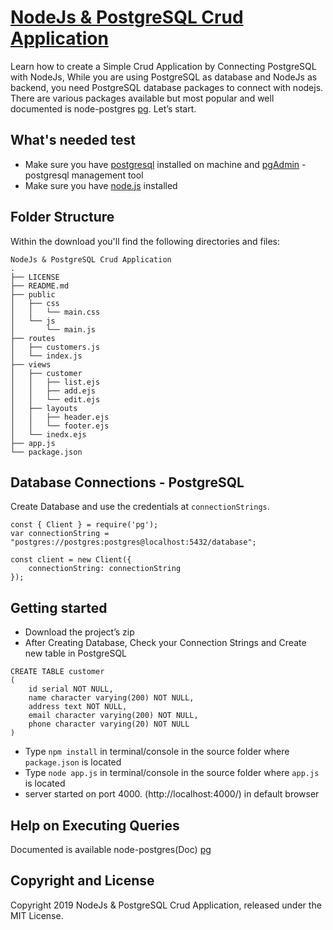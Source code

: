 ﻿# [NodeJs & PostgreSQL Crud Application](https://github.com/dannibla/nodejs-postgresql-crud)

Learn how to create a Simple Crud Application by Connecting PostgreSQL with NodeJs, While you are using PostgreSQL as database and NodeJs as backend, you need PostgreSQL database packages to connect with nodejs. There are various packages available but most popular and well documented is node-postgres [pg](https://node-postgres.com/). Let’s start.

## What's needed test

- Make sure you have [postgresql](https://www.postgresql.org/download/) installed on machine and [pgAdmin](https://www.pgadmin.org/download/) - postgresql management tool
- Make sure you have [node.js](https://nodejs.org/en/download/) installed

## Folder Structure

Within the download you'll find the following directories and files:
```
NodeJs & PostgreSQL Crud Application
.
├── LICENSE
├── README.md
├── public
│   ├── css
│   │   └── main.css
│   └── js
│       └── main.js
├── routes
│	├── customers.js
│	└── index.js
├── views
│   ├── customer
│   │   ├── list.ejs
│   │   ├── add.ejs
│   │   └── edit.ejs
│   ├── layouts
│   │   ├── header.ejs
│   │   └── footer.ejs
│   └── inedx.ejs
├── app.js
└── package.json
```

## Database Connections - PostgreSQL

Create Database and use the credentials at `connectionStrings`.

```
const { Client } = require('pg');
var connectionString = "postgres://postgres:postgres@localhost:5432/database";

const client = new Client({
    connectionString: connectionString
});
```

## Getting started

- Download the project’s zip
- After Creating Database, Check your Connection Strings and Create new table in PostgreSQL

```
CREATE TABLE customer
(
    id serial NOT NULL,
    name character varying(200) NOT NULL,
    address text NOT NULL,
    email character varying(200) NOT NULL,
    phone character varying(20) NOT NULL
)

```

- Type `npm install` in terminal/console in the source folder where `package.json` is located
- Type `node app.js` in terminal/console in the source folder where `app.js` is located
- server started on port 4000. (http://localhost:4000/) in default browser

## Help on Executing Queries

Documented is available node-postgres(Doc) [pg](https://node-postgres.com/features/queries)

## Copyright and License
Copyright 2019 NodeJs & PostgreSQL Crud Application, released under the MIT License.
